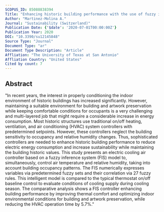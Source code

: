 ```yaml
---
SCOPUS_ID: 85088838394
Title: "Enhancing historic building performance with the use of fuzzy inference system to control the electric cooling system"
Author: "Martinez-Molina A."
Journal: "Sustainability (Switzerland)"
Publication Date: {'$date': '2020-07-01T00:00:00Z'}
Publication Year: 2020
DOI: "10.3390/su12145848"
Source Type: "Journal"
Document Type: "ar"
Document Type Description: "Article"
Affliation: "The University of Texas at San Antonio"
Affliation Country: "United States"
Cited by count: 7
---
```


## Abstract
"In recent years, the interest in properly conditioning the indoor environment of historic buildings has increased significantly. However, maintaining a suitable environment for building and artwork preservation while keeping comfortable conditions for occupants is a very challenging and multi-layered job that might require a considerable increase in energy consumption. Most historic structures use traditional on/off heating, ventilation, and air conditioning (HVAC) system controllers with predetermined setpoints. However, these controllers neglect the building sensitivity to occupancy and relative humidity changes. Thus, sophisticated controllers are needed to enhance historic building performance to reduce electric energy consumption and increase sustainability while maintaining the building historic values. This study presents an electric cooling air controller based on a fuzzy inference system (FIS) model to, simultaneously, control air temperature and relative humidity, taking into account building occupancy patterns. The FIS numerically expresses variables via predetermined fuzzy sets and their correlation via 27 fuzzy rules. This intelligent model is compared to the typical thermostat on/off baseline control to evaluate conditions of cooling supply during cooling season. The comparative analysis shows a FIS controller enhancing building performance by improving thermal comfort and optimizing indoor environmental conditions for building and artwork preservation, while reducing the HVAC operation time by 5.7%."
